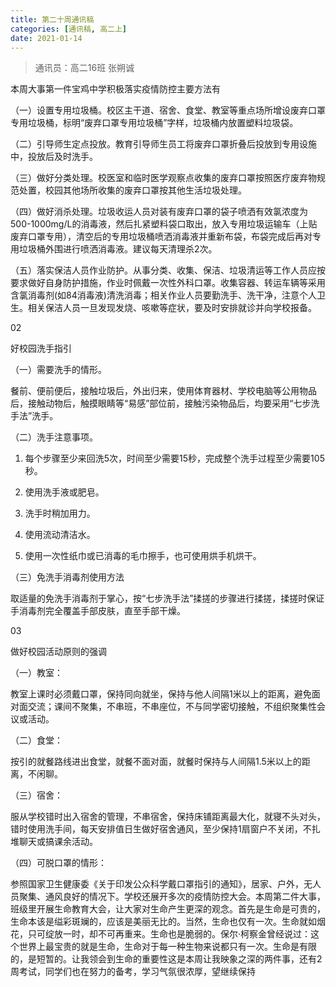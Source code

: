 ```yaml
---
title: 第二十周通讯稿
categories: [通讯稿, 高二上]
date: 2021-01-14
---
```


> 通讯员：高二16班 张朔诚

本周大事第一件宝鸡中学积极落实疫情防控主要方法有

（一）设置专用垃圾桶。校区主干道、宿舍、食堂、教室等重点场所增设废弃口罩专用垃圾桶，标明“废弃口罩专用垃圾桶”字样，垃圾桶内放置塑料垃圾袋。

（二）引导师生定点投放。教育引导师生员工将废弃口罩折叠后投放到专用设施中，投放后及时洗手。

（三）做好分类处理。校医室和临时医学观察点收集的废弃口罩按照医疗废弃物规范处置，校园其他场所收集的废弃口罩按其他生活垃圾处理。

（四）做好消杀处理。垃圾收运人员对装有废弃口罩的袋子喷洒有效氯浓度为500-1000mg/L的消毒液，然后扎紧塑料袋口取出，放入专用垃圾运输车（上贴废弃口罩专用），清空后的专用垃圾桶喷洒消毒液并重新布袋，布袋完成后再对专用垃圾桶外围进行喷洒消毒液。建议每天清理杀2次。

（五）落实保洁人员作业防护。从事分类、收集、保洁、垃圾清运等工作人员应按要求做好自身防护措施，作业时佩戴一次性外科口罩。收集容器、转运车辆等采用含氯消毒剂(如84消毒液)清洗消毒；相关作业人员要勤洗手、洗干净，注意个人卫生。相关保洁人员一旦发现发烧、咳嗽等症状，要及时安排就诊并向学校报备。

02

好校园洗手指引

（一）需要洗手的情形。

餐前、便前便后，接触垃圾后，外出归来，使用体育器材、学校电脑等公用物品后，接触动物后，触摸眼睛等“易感”部位前，接触污染物品后，均要采用“七步洗手法”洗手。

（二）洗手注意事项。

1. 每个步骤至少来回洗5次，时间至少需要15秒，完成整个洗手过程至少需要105秒。

2. 使用洗手液或肥皂。

3. 洗手时稍加用力。

4. 使用流动清洁水。

5. 使用一次性纸巾或已消毒的毛巾擦手，也可使用烘手机烘干。

（三）免洗手消毒剂使用方法

取适量的免洗手消毒剂于掌心，按“七步洗手法”揉搓的步骤进行揉搓，揉搓时保证手消毒剂完全覆盖手部皮肤，直至手部干燥。

03

做好校园活动原则的强调

（一）教室：

教室上课时必须戴口罩，保持同向就坐，保持与他人间隔1米以上的距离，避免面对面交流；课间不聚集，不串班，不串座位，不与同学密切接触，不组织聚集性会议或活动。

（二）食堂：

按引的就餐路线进出食堂，就餐不面对面，就餐时保持与人间隔1.5米以上的距离，不闲聊。

（三）宿舍：

服从学校错时出入宿舍的管理，不串宿舍，保持床铺距离最大化，就寝不头对头，错时使用洗手间，每天安排值日生做好宿舍通风，至少保持1扇窗户不关闭，不扎堆聊天或搞课余活动。

（四）可脱口罩的情形：

参照国家卫生健康委《关于印发公众科学戴口罩指引的通知》，居家、户外，无人员聚集、通风良好的情况下。学校还展开多次的疫情防控大会。本周第二件大事，班级里开展生命教育大会，让大家对生命产生更深的观念。首先是生命是可贵的，生命本该是缢彩斑斓的，应该是美丽无比的。当然，生命也仅有一次。生命就如烟花，只可绽放一时，却不可再重来。生命也是脆弱的。保尔·柯察金曾经说过：这个世界上最宝贵的就是生命，生命对于每一种生物来说都只有一次。生命是有限的，是短暂的。让我领会到生命的重要性这是本周让我映象之深的两件事，还有2周考试，同学们也在努力的备考，学习气氛很浓厚，望继续保持
